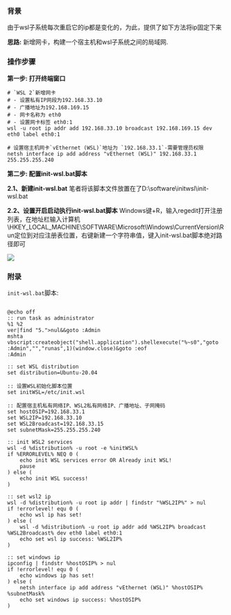 
### 背景

由于wsl子系统每次重启它的ip都是变化的，为此，提供了如下方法将ip固定下来

**思路:**
新增网卡，构建一个宿主机和wsl子系统之间的局域网.


### 操作步骤

**第一步: 打开终端窗口**

```
# `WSL 2`新增网卡
# - 设置私有IP网段为192.168.33.10
# - 广播地址为192.168.169.15
# - 网卡名称为 eth0
# - 设置网卡标签 eth0:1
wsl -u root ip addr add 192.168.33.10 broadcast 192.168.169.15 dev eth0 label eth0:1

# 设置宿主机网卡`vEthernet (WSL)`地址为 `192.168.33.1`-需要管理员权限
netsh interface ip add address "vEthernet (WSL)" 192.168.33.1 255.255.255.240
```

**第二步: 配置init-wsl.bat脚本**

**2.1、新建init-wsl.bat**
笔者将该脚本文件放置在了D:\software\initwsl\init-wsl.bat

**2.2、设置开启启动执行init-wsl.bat脚本**
Windows键+R，输入regedit打开注册列表，在地址栏输入计算机\HKEY_LOCAL_MACHINE\SOFTWARE\Microsoft\Windows\CurrentVersion\Run定位到对应注册表位置，右键新建一个字符串值，键入init-wsl.bat脚本绝对路径即可

![](https://minsonlee.github.io/images/article/regedit-add-init-wsl.png)


### 附录

`init-wsl.bat`脚本:

```

@echo off
:: run task as administrator
%1 %2
ver|find "5.">nul&&goto :Admin
mshta vbscript:createobject("shell.application").shellexecute("%~s0","goto :Admin","","runas",1)(window.close)&goto :eof
:Admin

:: set WSL distribution
set distribution=Ubuntu-20.04

:: 设置WSL初始化脚本位置
set initWSL=/etc/init.wsl

:: 配置宿主机私有网络IP、WSL2私有网络IP、广播地址、子网掩码
set hostOSIP=192.168.33.1
set WSL2IP=192.168.33.10
set WSL2Broadcast=192.168.33.15
set subnetMask=255.255.255.240

:: init WSL2 services
wsl -d %distribution% -u root -e %initWSL%
if %ERRORLEVEL% NEQ 0 (
    echo init WSL services error OR Already init WSL!
    pause
) else (
    echo init WSL success!
)

:: set wsl2 ip
wsl -d %distribution% -u root ip addr | findstr "%WSL2IP%" > nul
if !errorlevel! equ 0 (
    echo wsl ip has set!
) else (
    wsl -d %distribution% -u root ip addr add %WSL2IP% broadcast %WSL2Broadcast% dev eth0 label eth0:1
    echo set wsl ip success: %WSL2IP%
)

:: set windows ip
ipconfig | findstr %hostOSIP% > nul
if !errorlevel! equ 0 (
    echo windows ip has set!
) else (
    netsh interface ip add address "vEthernet (WSL)" %hostOSIP% %subnetMask%
    echo set windows ip success: %hostOSIP%
)
```
